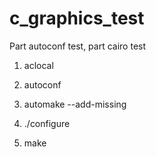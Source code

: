# c_graphics_test

Part autoconf test, part cairo test

1) aclocal

2) autoconf

3) automake --add-missing

4) ./configure

5) make
